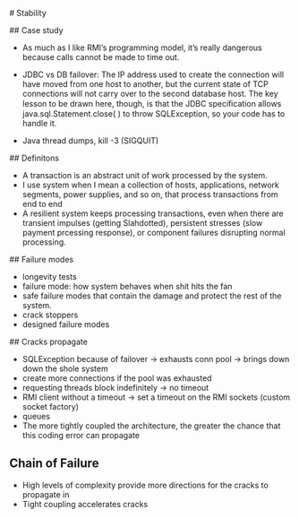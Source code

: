 # Stability

## Case study

* As much as I like RMI’s programming model, it’s really dangerous because calls cannot be made to time out.

* JDBC vs DB failover:
The IP address used to create the connection will have moved from one host to another, but the current state of TCP connections will not carry over to the second database host.
The key lesson to be drawn here, though, is that the JDBC speciﬁcation allows java.sql.Statement.close( ) to throw SQLException, so your code has to handle it.
* Java thread dumps, kill -3 (SIGQUIT)

## Definitons

* A transaction is an abstract unit of work processed by the system.
* I use system when I mean a collection of hosts, applications, network segments, power supplies, and so on, that process transactions from end to end
* A resilient system keeps processing transactions, even when there are transient impulses (getting Slahdotted), persistent stresses (slow payment prcessing response), or component failures disrupting normal processing.

## Failure modes

* longevity tests
* failure mode: how system behaves when shit hits the fan
* safe failure modes that contain the damage and protect the rest of the system.
* crack stoppers
* designed failure modes

## Cracks propagate

* SQLException because of failover -> exhausts conn pool -> brings down down the shole system 
* create more connections if the pool was exhausted
* requesting threads block indefinitely -> no timeout
* RMI client without a timeout -> set a timeout on the RMI sockets (custom socket factory)
* queues
* The more tightly coupled the architecture, the greater the chance that this coding error can propagate

## Chain of Failure

* High levels of complexity provide more directions
for the cracks to propagate in
* Tight coupling accelerates cracks

